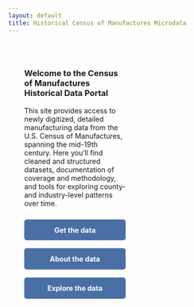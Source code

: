 ```yaml
---
layout: default
title: Historical Census of Manufactures Microdata
---
```


<style>
/* Remove box background only for index page */
body.page-index main,
body.page-index .wrapper,
body.page-index .container {
  max-width: 100% !important;
  background: none !important;
  box-shadow: none !important;
  padding: 0 !important;
}

/* Two-column layout */
.home-content {
  display: flex;
  align-items: flex-start;
  gap: 2rem;
  padding: 2rem;
}

.home-text {
  flex: 1;
}

.home-images {
  flex: 1;
  display: flex;
  flex-direction: column;
  gap: 1rem;
  align-items: flex-start;
}

/* Smaller image size */
.home-images img {
  width: 60%;
  height: auto;
  object-fit: cover;
  opacity: 0;
  animation: fadeIn 1.2s ease-in forwards;
}

/* Delay for second image */
.home-images img:nth-child(2) {
  animation-delay: 0.4s;
}

/* Fade-in animation */
@keyframes fadeIn {
  to {
    opacity: 1;
  }
}

/* Button styles */
.button-container {
  display: flex;
  flex-direction: column;
  gap: 1rem;
  margin-top: 1.5rem;
}

.button-container a {
  display: block;
  padding: 0.8rem 1.2rem;
  background: #4a6fa5;
  color: white;
  text-decoration: none;
  text-align: center;
  border-radius: 5px;
  font-weight: bold;
}

.button-container a:hover {
  background: #3c5a85;
}

/* Stack columns on smaller screens */
@media (max-width: 768px) {
  .home-content {
    flex-direction: column;
    align-items: center;
  }
  .home-images img {
    width: 80%;
  }
}
</style>

<div class="home-content">
  <div class="home-text">
    <h3>Welcome to the Census of Manufactures Historical Data Portal</h3>
    <p>
      This site provides access to newly digitized, detailed manufacturing data from the U.S. Census of Manufactures, spanning the mid-19th century.
      Here you’ll find cleaned and structured datasets, documentation of coverage and methodology, and tools for exploring county- and industry-level patterns over time.
    </p>
    <div class="button-container">
      <a href="get-data.html">Get the data</a>
      <a href="about.html">About the data</a>
      <a href="explore.html">Explore the data</a>
    </div>
  </div>

  <div class="home-images">
    <img src="/CMF_data/assets/images/Belchers.jpg" alt="Historical photo 1">
    <img src="/CMF_data/assets/images/belchers_sheet.png" alt="Historical photo 2">
  </div>
</div>

